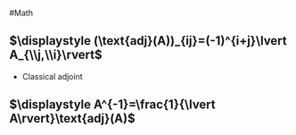 #Math 
## $\displaystyle (\text{adj}(A))_{ij}=(-1)^{i+j}\lvert A_{\\j,\\i}\rvert$
* Classical adjoint
## $\displaystyle A^{-1}=\frac{1}{\lvert A\rvert}\text{adj}(A)$